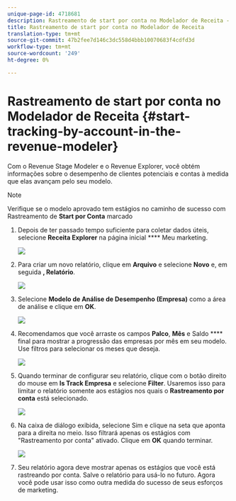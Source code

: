 ```yaml
---
unique-page-id: 4718681
description: Rastreamento de start por conta no Modelador de Receita - Documentos do Marketing - Documentação do produto
title: Rastreamento de start por conta no Modelador de Receita
translation-type: tm+mt
source-git-commit: 47b2fee7d146c3dc558d4bbb10070683f4cdfd3d
workflow-type: tm+mt
source-wordcount: '249'
ht-degree: 0%

---
```



# Rastreamento de start por conta no Modelador de Receita {#start-tracking-by-account-in-the-revenue-modeler}

Com o Revenue Stage Modeler e o Revenue Explorer, você obtém informações sobre o desempenho de clientes potenciais e contas à medida que elas avançam pelo seu modelo.

>[!NOTE]
>
>Verifique se o modelo aprovado tem estágios no caminho de sucesso com Rastreamento de **Start por Conta** marcado

1. Depois de ter passado tempo suficiente para coletar dados úteis, selecione **Receita Explorer** na página inicial **** Meu marketing.

   ![](assets/image2015-4-29-16-3a36-3a2.png)

1. Para criar um novo relatório, clique em **Arquivo** e selecione **Novo** e, em seguida **, Relatório**.

   ![](assets/image2015-4-29-16-3a38-3a44.png)

1. Selecione **Modelo de Análise de Desempenho (Empresa)** como a área de análise e clique em **OK**.

   ![](assets/image2015-4-29-16-3a41-3a47.png)

1. Recomendamos que você arraste os campos **Palco**, **Mês** e Saldo **** final para mostrar a progressão das empresas por mês em seu modelo. Use filtros para selecionar os meses que deseja.

   ![](assets/image2015-4-29-17-3a16-3a1.png)

1. Quando terminar de configurar seu relatório, clique com o botão direito do mouse em **Is Track Empresa** e selecione **Filter**. Usaremos isso para limitar o relatório somente aos estágios nos quais o **Rastreamento por conta** está selecionado.

   ![](assets/image2015-4-29-17-3a18-3a9.png)

1. Na caixa de diálogo exibida, selecione Sim e clique na seta que aponta para a direita no meio. Isso filtrará apenas os estágios com &quot;Rastreamento por conta&quot; ativado. Clique em **OK** quando terminar.

   ![](assets/image2015-6-9-16-3a21-3a3.png)

1. Seu relatório agora deve mostrar apenas os estágios que você está rastreando por conta. Salve o relatório para usá-lo no futuro. Agora você pode usar isso como outra medida do sucesso de seus esforços de marketing.


